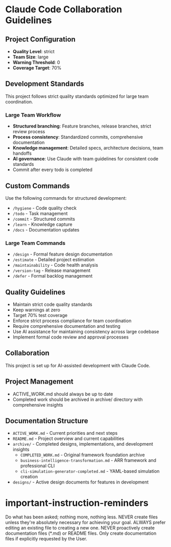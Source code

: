 # Claude Code Collaboration Guidelines

## Project Configuration
- **Quality Level**: strict
- **Team Size**: large
- **Warning Threshold**: 0
- **Coverage Target**: 70%

## Development Standards
This project follows strict quality standards optimized for large team coordination.

### Large Team Workflow
- **Structured branching**: Feature branches, release branches, strict review process
- **Process consistency**: Standardized commits, comprehensive documentation
- **Knowledge management**: Detailed specs, architecture decisions, team handoffs
- **AI governance**: Use Claude with team guidelines for consistent code standards
- Commit after every todo is completed

## Custom Commands
Use the following commands for structured development:
- `/hygiene` - Code quality check
- `/todo` - Task management
- `/commit` - Structured commits
- `/learn` - Knowledge capture
- `/docs` - Documentation updates

### Large Team Commands
- `/design` - Formal feature design documentation
- `/estimate` - Detailed project estimation
- `/maintainability` - Code health analysis
- `/version-tag` - Release management
- `/defer` - Formal backlog management

## Quality Guidelines
- Maintain strict code quality standards
- Keep warnings at zero
- Target 70% test coverage
- Enforce strict process compliance for team coordination
- Require comprehensive documentation and testing
- Use AI assistance for maintaining consistency across large codebase
- Implement formal code review and approval processes

## Collaboration
This project is set up for AI-assisted development with Claude Code.

## Project Management
- ACTIVE_WORK.md should always be up to date
- Completed work should be archived in archive/ directory with comprehensive insights

## Documentation Structure
- `ACTIVE_WORK.md` - Current priorities and next steps
- `README.md` - Project overview and current capabilities
- `archive/` - Completed designs, implementations, and development insights
  - `COMPLETED_WORK.md` - Original framework foundation archive
  - `business-intelligence-transformation.md` - ARR framework and professional CLI
  - `cli-simulation-generator-completed.md` - YAML-based simulation creation
- `designs/` - Active design documents for features in development


# important-instruction-reminders
Do what has been asked; nothing more, nothing less.
NEVER create files unless they're absolutely necessary for achieving your goal.
ALWAYS prefer editing an existing file to creating a new one.
NEVER proactively create documentation files (*.md) or README files. Only create documentation files if explicitly requested by the User.
